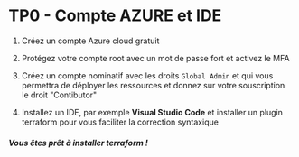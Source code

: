 # TP0 - Compte AZURE et IDE

1. Créez un compte Azure cloud gratuit

2. Protégez votre compte root avec un mot de passe fort et activez le MFA

3. Créez un compte nominatif avec les droits `Global Admin` et qui vous permettra de déployer les ressources  et donnez sur votre souscription le droit "Contibutor"

4. Installez un IDE, par exemple **Visual Studio Code** et installer un plugin terraform pour vous faciliter la correction syntaxique

##### Vous êtes prêt à installer terraform !